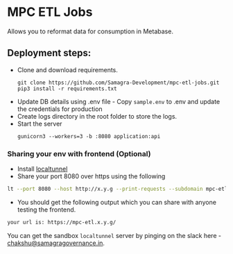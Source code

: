 # MPC ETL Jobs
Allows you to reformat data for consumption in Metabase.

## Deployment steps:
- Clone and download requirements.
    ```shell
    git clone https://github.com/Samagra-Development/mpc-etl-jobs.git
    pip3 install -r requirements.txt
    ```
- Update DB details using .env file - Copy `sample.env` to .env and update the credentials for production
- Create logs directory in the root folder to store the logs.
- Start the server
    ```shell
    gunicorn3 --workers=3 -b :8080 application:api
    ```
### Sharing your env with frontend (Optional)
* Install [localtunnel](https://www.npmjs.com/package/localtunnel)
* Share your port 8080 over https using the following
```sh
lt --port 8080 --host http://x.y.g --print-requests --subdomain mpc-etl
```
* You should get the following output which you can share with anyone testing the frontend.
```sh
your url is: https://mpc-etl.x.y.g/
```
You can get the sandbox `localtunnel` server by pinging on the slack here - chakshu@samagragovernance.in.
